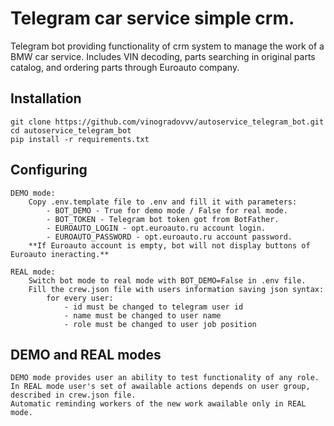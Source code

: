 # Telegram car service simple crm.

Telegram bot providing functionality of crm system to manage the work of a BMW car service.
Includes VIN decoding, parts searching in original parts catalog, and ordering parts through Euroauto company.

## Installation

    git clone https://github.com/vinogradovvv/autoservice_telegram_bot.git
    cd autoservice_telegram_bot
    pip install -r requirements.txt

## Configuring
    
    DEMO mode:
        Copy .env.template file to .env and fill it with parameters:
            - BOT_DEMO - True for demo mode / False for real mode.
            - BOT_TOKEN - Telegram bot token got from BotFather.
            - EUROAUTO_LOGIN - opt.euroauto.ru account login.
            - EUROAUTO_PASSWORD - opt.euroauto.ru account password.
        **If Euroauto account is empty, bot will not display buttons of Euroauto ineracting.**
    
    REAL mode:
        Switch bot mode to real mode with BOT_DEMO=False in .env file.
        Fill the crew.json file with users information saving json syntax:
            for every user:
                - id must be changed to telegram user id
                - name must be changed to user name
                - role must be changed to user job position

## DEMO and REAL modes
    DEMO mode provides user an ability to test functionality of any role.
    In REAL mode user's set of awailable actions depends on user group, described in crew.json file.
    Automatic reminding workers of the new work awailable only in REAL mode.

